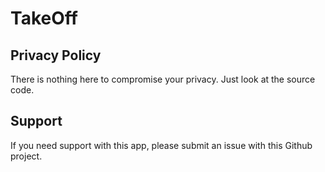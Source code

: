 # TakeOff

## Privacy Policy

There is nothing here to compromise your privacy. Just look at the source code.

## Support

If you need support with this app, please submit an issue with this Github project.
